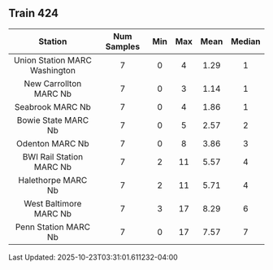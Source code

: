 ## Train 424

| Station | Num Samples | Min | Max | Mean | Median |
| :-----: | :---------: | :-: | :-: | :--: | :----: |
| Union Station MARC Washington | 7 | 0 | 4 | 1.29 | 1 |
| New Carrollton MARC Nb | 7 | 0 | 3 | 1.14 | 1 |
| Seabrook MARC Nb | 7 | 0 | 4 | 1.86 | 1 |
| Bowie State MARC Nb | 7 | 0 | 5 | 2.57 | 2 |
| Odenton MARC Nb | 7 | 0 | 8 | 3.86 | 3 |
| BWI Rail Station MARC Nb | 7 | 2 | 11 | 5.57 | 4 |
| Halethorpe MARC Nb | 7 | 2 | 11 | 5.71 | 4 |
| West Baltimore MARC Nb | 7 | 3 | 17 | 8.29 | 6 |
| Penn Station MARC Nb | 7 | 0 | 17 | 7.57 | 7 |


Last Updated: 2025-10-23T03:31:01.611232-04:00